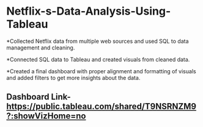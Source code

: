 # Netflix-s-Data-Analysis-Using-Tableau

*Collected Netflix data from multiple web sources and used SQL to data management and cleaning. 

*Connected SQL data to Tableau and created visuals from cleaned data.

*Created a final dashboard with proper alignment and formatting of visuals and added filters to get more insights about the data. 

## Dashboard Link- https://public.tableau.com/shared/T9NSRNZM9?:showVizHome=no
